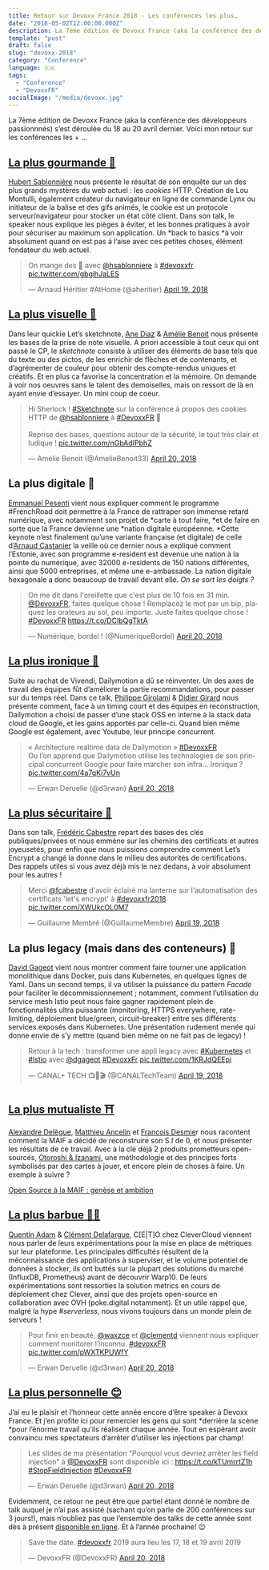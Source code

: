 ```yaml
---
title: Retour sur Devoxx France 2018 - Les conférences les plus…
date: "2018-05-02T12:00:00.000Z"
description: La 7ème édition de Devoxx France (aka la conférence des développeurs passionnnés) s’est déroulée du 18 au 20 avril dernier. Voici mon retour sur les conférences les + …
template: "post"
draft: false
slug: "devoxx-2018"
category: "Conference"
language: 🇫🇷
tags:
  - "Conference"
  - "DevoxxFR"
socialImage: "/media/devoxx.jpg"
---
```


La 7ème édition de Devoxx France (aka la conférence des développeurs passionnnés) s’est déroulée du 18 au 20 avril dernier. Voici mon retour sur les conférences les + …

## [La plus gourmande 🍪](https://cfp.devoxx.fr/2018/talk/NMW-2592/%23RetourAuxSources_:_%F0%9F%8D%AA_Les_cookies_HTTP)
[Hubert Sablonnière](https://twitter.com/hsablonniere) nous présente le résultat de son enquête sur un des plus grands mystères du web actuel : les *cookies* HTTP. Création de Lou Montulli, également créateur du navigateur en ligne de commande Lynx ou initiateur de la balise <blink/> et des gifs animés, le cookie est un protocole serveur/navigateur pour stocker un état côté client. Dans son talk, le speaker nous explique les pièges à éviter, et les bonnes pratiques à avoir pour sécuriser au maximum son application. Un *back to basics *à voir absolument quand on est pas à l’aise avec ces petites choses, élément fondateur du web actuel.

<blockquote class="twitter-tweet"><p lang="fr" dir="ltr">On mange des 🍪 avec <a href="https://twitter.com/hsablonniere?ref_src=twsrc%5Etfw">@hsablonniere</a> à <a href="https://twitter.com/hashtag/devoxxfr?src=hash&amp;ref_src=twsrc%5Etfw">#devoxxfr</a> <a href="https://t.co/gbgihJaLES">pic.twitter.com/gbgihJaLES</a></p>&mdash; Arnaud Héritier #AtHome (@aheritier) <a href="https://twitter.com/aheritier/status/986916041363206145?ref_src=twsrc%5Etfw">April 19, 2018</a></blockquote> <script async src="https://platform.twitter.com/widgets.js" charset="utf-8"></script>

## [La plus visuelle 🎨](https://cfp.devoxx.fr/2018/talk/LHA-6515/Let%E2%80%99s_Sketchnote_:_prise_de_notes_visuelle)
Dans leur quickie Let’s sketchnote, [Ane Diaz](https://twitter.com/ane_naiz) & [Amélie Benoit](https://twitter.com/AmelieBenoit33) nous présente les bases de la prise de note visuelle. A priori accessible à tout ceux qui ont passé le CP, le *sketchnote* consiste à utiliser des éléments de base tels que du texte ou des pictos, de les enrichir de flèches et de contenants, et d’agrémenter de couleur pour obtenir des compte-rendus uniques et créatifs. Et en plus ca favorise la concentration et la mémoire. On demande à voir nos oeuvres sans le talent des demoiselles, mais on ressort de là en ayant envie d’essayer. Un mini coup de coeur.

<blockquote class="twitter-tweet"><p lang="fr" dir="ltr">Hi Sherlock ! <a href="https://twitter.com/hashtag/Sketchnote?src=hash&amp;ref_src=twsrc%5Etfw">#Sketchnote</a> sur la conférence à propos des cookies HTTP de <a href="https://twitter.com/hsablonniere?ref_src=twsrc%5Etfw">@hsablonniere</a> à <a href="https://twitter.com/hashtag/DevoxxFR?src=hash&amp;ref_src=twsrc%5Etfw">#DevoxxFR</a> 🍪<br><br>Reprise des bases, questions autour de la sécurité, le tout très clair et ludique ! <a href="https://t.co/nGbAdIPbhZ">pic.twitter.com/nGbAdIPbhZ</a></p>&mdash; Amélie Benoit (@AmelieBenoit33) <a href="https://twitter.com/AmelieBenoit33/status/987330857051545600?ref_src=twsrc%5Etfw">April 20, 2018</a></blockquote> <script async src="https://platform.twitter.com/widgets.js" charset="utf-8"></script>

## La plus digitale 👋
[Emmanuel Pesenti](https://twitter.com/EmmanuelPESENTI) vient nous expliquer comment le programme #FrenchRoad doit permettre à la France de rattraper son immense retard numérique, avec notamment son projet de *carte à tout faire, *et de faire en sorte que la France devienne une *nation digitale européenne. *Cette keynote n’est finalement qu’une variante française (et digitale) de celle d’[Arnaud Castanier](https://twitter.com/arnocast) la veille où ce dernier nous a expliqué comment l’Estonie, avec son programme e-resident est devenue une nation à la pointe du numérique, avec 32000 e-residents de 150 nations différentes, ainsi que 5000 entreprises, et même une e-ambassade. La nation digitale hexagonale a donc beaucoup de travail devant elle. *On se sort les doigts ?*

<blockquote class="twitter-tweet"><p lang="fr" dir="ltr">On me dit dans l&#39;oreillette que c&#39;est plus de 10 fois en 31 min. <a href="https://twitter.com/DevoxxFR?ref_src=twsrc%5Etfw">@DevoxxFR</a>, faites quelque chose ! Remplacez le mot par un bip, plaquez les orateurs au sol, peu importe. Juste faites quelque chose ! <a href="https://twitter.com/hashtag/DevoxxFR?src=hash&amp;ref_src=twsrc%5Etfw">#DevoxxFR</a> <a href="https://t.co/DCIbQgTktA">https://t.co/DCIbQgTktA</a></p>&mdash; Numérique, bordel ! (@NumeriqueBordel) <a href="https://twitter.com/NumeriqueBordel/status/987233102425665541?ref_src=twsrc%5Etfw">April 20, 2018</a></blockquote> <script async src="https://platform.twitter.com/widgets.js" charset="utf-8"></script>

## [La plus ironique 🤔](https://cfp.devoxx.fr/2018/talk/KTY-9125/Architecture_Realtime_Data_de_Dailymotion)
Suite au rachat de Vivendi, Dailymotion a dû se réinventer. Un des axes de travail des équipes fût d’améliorer la partie recommandations, pour passer sur du temps réel. Dans ce talk, [Philippe Girolami](https://twitter.com/philgiro?lang=fr) & [Didier Girard](https://twitter.com/didiergirard) nous présente comment, face à un timing court et des équipes en reconstruction, Dailymotion a choisi de passer d’une stack OSS en interne à la stack data cloud de Google, et les gains apportés par celle-ci. Quand bien même Google est également, avec Youtube, leur principe concurrent.

<blockquote class="twitter-tweet"><p lang="fr" dir="ltr">« Architecture realtime data de Dailymotion » <a href="https://twitter.com/hashtag/DevoxxFR?src=hash&amp;ref_src=twsrc%5Etfw">#DevoxxFR</a> <br>Ou l’on apprend que Dailymotion utilise les technologies de son principal concurrent Google pour faire marcher son infra... Ironique ? <a href="https://t.co/4a7qKi7vUn">pic.twitter.com/4a7qKi7vUn</a></p>&mdash; Erwan Deruelle (@d3rwan) <a href="https://twitter.com/d3rwan/status/987337236093030400?ref_src=twsrc%5Etfw">April 20, 2018</a></blockquote> <script async src="https://platform.twitter.com/widgets.js" charset="utf-8"></script>

## [La plus sécuritaire 🔐](https://cfp.devoxx.fr/2018/talk/THX-0000/Balade_au_pays_de_%C2%ABLet's_Encrypt%C2%BB)
Dans son talk, [Frédéric Cabestre](https://twitter.com/fcabestre) repart des bases des clés publiques/privées et nous emmène sur les chemins des certificats et autres joyeusetés, pour enfin que nous puissions comprendre comment Let’s Encrypt a changé la donne dans le milieu des autorités de certifications. Des rappels utiles si vous avez déjà mis le nez dedans, à voir absolument pour les autres !

<blockquote class="twitter-tweet"><p lang="fr" dir="ltr">Merci <a href="https://twitter.com/fcabestre?ref_src=twsrc%5Etfw">@fcabestre</a> d&#39;avoir éclairé ma lanterne sur l&#39;automatisation des certificats &#39;let&#39;s encrypt&#39; à <a href="https://twitter.com/hashtag/devoxxfr2018?src=hash&amp;ref_src=twsrc%5Etfw">#devoxxfr2018</a> <a href="https://t.co/XWUkcOL0M7">pic.twitter.com/XWUkcOL0M7</a></p>&mdash; Guillaume Membré (@GuillaumeMembre) <a href="https://twitter.com/GuillaumeMembre/status/986962564126052358?ref_src=twsrc%5Etfw">April 19, 2018</a></blockquote> <script async src="https://platform.twitter.com/widgets.js" charset="utf-8"></script>

## La plus legacy (mais dans des conteneurs) 🚢
[David Gageot](https://twitter.com/dgageot) vient nous montrer comment faire tourner une application monolithique dans Docker, puis dans Kubernetes, en quelques lignes de Yaml. Dans un second temps, il va utiliser la puissance du pattern *Facade* pour faciliter le décommissionnement ; notamment, comment l’utilisation du service mesh Istio peut nous faire gagner rapidement plein de fonctionnalités ultra puissante (monitoring, HTTPS everywhere, rate-limiting, déploiement blue/green, circuit-breaker) entre ses différents services exposés dans Kubernetes. Une présentation rudement menée qui donne envie de s’y mettre (quand bien même on ne fait pas de legacy) !

<blockquote class="twitter-tweet"><p lang="fr" dir="ltr">Retour à la tech : transformer une appli legacy avec <a href="https://twitter.com/hashtag/Kubernetes?src=hash&amp;ref_src=twsrc%5Etfw">#Kubernetes</a> et <a href="https://twitter.com/hashtag/Istio?src=hash&amp;ref_src=twsrc%5Etfw">#Istio</a> avec <a href="https://twitter.com/dgageot?ref_src=twsrc%5Etfw">@dgageot</a> <a href="https://twitter.com/hashtag/DevoxxFr?src=hash&amp;ref_src=twsrc%5Etfw">#DevoxxFr</a> <a href="https://t.co/1KRJdQEEpi">pic.twitter.com/1KRJdQEEpi</a></p>&mdash; CANAL+ TECH 📺📱🎬 (@CANALTechTeam) <a href="https://twitter.com/CANALTechTeam/status/986920712467251202?ref_src=twsrc%5Etfw">April 19, 2018</a></blockquote> <script async src="https://platform.twitter.com/widgets.js" charset="utf-8"></script>

## [La plus mutualiste ⛩](https://cfp.devoxx.fr/2018/talk/YTS-2643/Du_mutualisme_a_l'Open_Source)
[Alexandre Delègue](https://twitter.com/chanksleroux?lang=fr), [Matthieu Ancelin](https://twitter.com/trevorreznik?lang=fr) et [Francois Desmie](https://twitter.com/desmfr?lang=fr)r nous racontent comment la MAIF a décidé de reconstruire son S.I de 0, et nous présenter les résultats de ce travail. Avec à la clé déjà 2 produits prometteurs open-sourcés, [Otoroshi & Izanami](https://maif.github.io/), une méthodologie et des principes forts symbolisés par des cartes à jouer, et encore plein de choses à faire. Un exemple à suivre ?

[Open Source à la MAIF : genèse et ambition](https://medium.com/oss-by-maif/open-source-%C3%A0-la-maif-gen%C3%A8se-et-ambition-6e7b2bc3d93d)

## [La plus barbue 🎅🏻](https://cfp.devoxx.fr/2018/talk/WIW-5296/_Monitorer_l'inconnu,_1000_*_100_series_par_jour)
[Quentin Adam](https://twitter.com/waxzce) & [Clément Delafargue](https://twitter.com/clementd), C[E|T]O chez CleverCloud viennent nous parler de leurs expérimentations pour la mise en place de métriques sur leur plateforme. Les principales difficultés résultent de la méconnaissance des applications à superviser, et le volume potentiel de données à stocker, ils ont buttés sur la plupart des solutions du marché (InfluxDB, Prometheus) avant de découvrir Warp10. De leurs expérimentations sont ressorties la solution metrics en cours de déploiement chez Clever, ainsi que des projets open-source en collaboration avec OVH (poke.digital notamment). Et un utile rappel que, malgré la hype *#serverless*, nous vivons toujours dans un monde plein de serveurs !

<blockquote class="twitter-tweet"><p lang="fr" dir="ltr">Pour finir en beauté, <a href="https://twitter.com/waxzce?ref_src=twsrc%5Etfw">@waxzce</a> et <a href="https://twitter.com/clementd?ref_src=twsrc%5Etfw">@clementd</a> viennent nous expliquer comment monitorer l’inconnu. <a href="https://twitter.com/hashtag/devoxxFR?src=hash&amp;ref_src=twsrc%5Etfw">#devoxxFR</a> <a href="https://t.co/pWXTKPUWfY">pic.twitter.com/pWXTKPUWfY</a></p>&mdash; Erwan Deruelle (@d3rwan) <a href="https://twitter.com/d3rwan/status/987352499500744704?ref_src=twsrc%5Etfw">April 20, 2018</a></blockquote> <script async src="https://platform.twitter.com/widgets.js" charset="utf-8"></script>

## [La plus personnelle 😊](http://cfp.devoxx.fr/2018/talk/FON-7243/Pourquoi_vous_devriez_arreter_d'utiliser_les_field_injection)
J’ai eu le plaisir et l’honneur cette année encore d’être speaker à Devoxx France. Et j’en profite ici pour remercier les gens qui sont *derrière la scène *pour l’énorme travail qu’ils réalisent chaque année. Tout en espérant avoir convaincu mes spectateurs d’arrêter d’utiliser les injections par champ!

<blockquote class="twitter-tweet"><p lang="fr" dir="ltr">Les slides de ma présentation &quot;Pourquoi vous devriez arrêter les field injection&quot; à <a href="https://twitter.com/DevoxxFR?ref_src=twsrc%5Etfw">@DevoxxFR</a> sont disponible ici : <a href="https://t.co/kTUmrrtZ1h">https://t.co/kTUmrrtZ1h</a><br> <a href="https://twitter.com/hashtag/StopFieldInjection?src=hash&amp;ref_src=twsrc%5Etfw">#StopFieldInjection</a> <a href="https://twitter.com/hashtag/DevoxxFR?src=hash&amp;ref_src=twsrc%5Etfw">#DevoxxFR</a></p>&mdash; Erwan Deruelle (@d3rwan) <a href="https://twitter.com/d3rwan/status/987308718193827841?ref_src=twsrc%5Etfw">April 20, 2018</a></blockquote> <script async src="https://platform.twitter.com/widgets.js" charset="utf-8"></script>

Evidemment, ce retour ne peut être que partiel étant donné le nombre de talk auquel je n’ai pas assisté (sachant qu’on parle de 200 conférences sur 3 jours!), mais n’oubliez pas que l’ensemble des talks de cette année sont dès à présent [disponible en ligne](https://www.youtube.com/playlist?list=PLTbQvx84FrARa9pUtZYK7t_UfyGMCPOBn).
Et à l’année prochaine! 😉

<blockquote class="twitter-tweet"><p lang="fr" dir="ltr">Save the date. <a href="https://twitter.com/hashtag/devoxxfr?src=hash&amp;ref_src=twsrc%5Etfw">#devoxxfr</a> 2019 aura lieu les 17, 18 et 19 avril 2019</p>&mdash; DevoxxFR (@DevoxxFR) <a href="https://twitter.com/DevoxxFR/status/987220513952010241?ref_src=twsrc%5Etfw">April 20, 2018</a></blockquote> <script async src="https://platform.twitter.com/widgets.js" charset="utf-8"></script>

